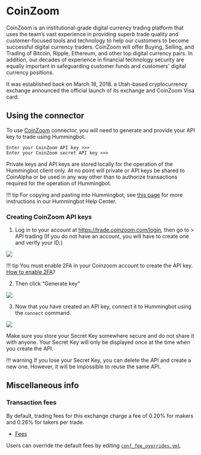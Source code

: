 # CoinZoom

CoinZoom is an institutional-grade digital currency trading platform that uses the team’s vast experience in providing superb trade quality and customer-focused tools and technology to help our customers to become successful digital currency traders. CoinZoom will offer Buying, Selling, and Trading of Bitcoin, Ripple, Ethereum, and other top digital currency pairs. In addition, our decades of experience in financial technology security are equally important in safeguarding customer funds and customers' digital currency positions.

It was established back on March 18, 2018. a Utah-based cryptocurrency exchange announced the official launch of its exchange and CoinZoom Visa card.

## Using the connector

To use [CoinZoom](https://www.coinzoom.com) connector, you will need to generate and provide your API key to trade using Hummingbot.

```
Enter your CoinZoom API key >>>
Enter your CoinZoom secret API key >>>
```

Private keys and API keys are stored locally for the operation of the Hummingbot client only. At no point will private or API keys be shared to CoinAlpha or be used in any way other than to authorize transactions required for the operation of Hummingbot.

!!! tip
    For copying and pasting into Hummingbot, see [this page](https://hummingbot.zendesk.com/hc/en-us/articles/900004871203-Copy-and-paste-your-API-keys) for more instructions in our Hummingbot Help Center.

### Creating CoinZoom API keys

1. Log in to your account at https://trade.coinzoom.com/login, then go to > API trading (If you do not have an account, you will have to create one and verify your ID.)

![](/assets/img/coinzoom-api-trading.png)

!!! tip
    You must enable 2FA in your Coinzoom account to create the API key. [How to enable 2FA](https://support.coinzoom.com/en/support/solutions/articles/43000574216-two-factor-authentication-faqs)?

2. Then click “Generate key”

![](/assets/img/coinzoom-generate-api.png)

3. Now that you have created an API key, connect it to Hummingbot using the `connect` command.

![](/assets/img/coinzoom-api.png)

Make sure you store your Secret Key somewhere secure and do not share it with anyone. Your Secret Key will only be displayed once at the time when you create the API.

!!! warning
    If you lose your Secret Key, you can delete the API and create a new one. However, it will be impossible to reuse the same API.

## Miscellaneous info

### Transaction fees

By default, trading fees for this exchange charge a fee of 0.20% for makers and 0.26% for takers per trade.

- [Fees](https://www.coinzoom.com/fees/)

Users can override the default fees by editing [`conf_fee_overrides.yml`](/operation/override-fees/).
